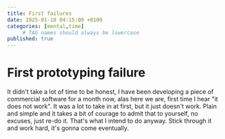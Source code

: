 ```yaml
---
title: First failures
date: 2025-01-18 04:15:00 +0100
categories: [mental,time]
     # TAG names should always be lowercase
published: true
---
```


# First prototyping failure

It didn't take a lot of time to be honest, I have been developing a piece of commercial software for a month now, alas here we are, first time I hear "it does not work". It was a lot to take in at first, but it just doesn't work. Plain and simple and it takes a bit of courage to admit that to yourself, no excuses, just re-do it. That's what I intend to do anyway. Stick through it and work hard, it's gonna come eventually.